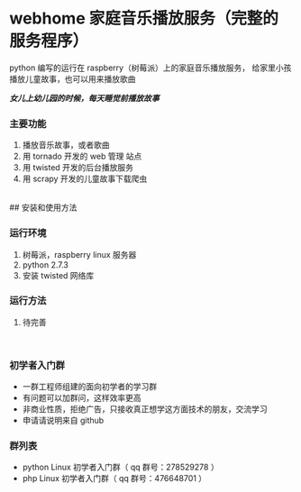 # webhome 家庭音乐播放服务（完整的服务程序）

python 编写的运行在 raspberry（树莓派）上的家庭音乐播放服务， 给家里小孩播放儿童故事，也可以用来播放歌曲

*__女儿上幼儿园的时候，每天睡觉前播放故事__*

### 主要功能

  1. 播放音乐故事，或者歌曲
  2. 用 tornado 开发的 web 管理 站点
  3. 用 twisted 开发的后台播放服务
  4. 用 scrapy 开发的儿童故事下载爬虫
  

<br>
## 安装和使用方法

### 运行环境

  1. 树莓派，raspberry linux 服务器
  2. python 2.7.3
  3. 安装 twisted 网络库

### 运行方法

  1. 待完善
  

<br>

### 初学者入门群

  * 一群工程师组建的面向初学者的学习群
  * 有问题可以加群问，这样效率更高
  * 非商业性质，拒绝广告，只接收真正想学这方面技术的朋友，交流学习
  * 申请请说明来自 github

### 群列表

  * python Linux 初学者入门群（ qq 群号：278529278 ）
  * php Linux 初学者入门群（ qq 群号：476648701 ）

